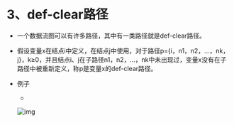 # 3、def-clear路径

- 一个数据流图可以有许多路径，其中有一类路径就是def-clear路径。

- 假设变量x在结点i中定义，在结点j中使用，对于路径p={i，n1，n2，…，nk，j}，k≥0，并且结点i、j在子路径n1，n2，…，nk中未出现过，变量x没有在子路径中被重新定义，称p是变量x的def-clear路径。

- 例子

  - 

    ![img](https://cdn.jsdelivr.net/gh/ZanderZhao/img20/file/20200117222918.png)